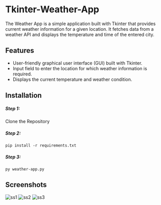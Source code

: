 # Tkinter-Weather-App
The Weather App is a simple application built with Tkinter that provides current weather information for a given location. It fetches data from a weather API and displays the temperature and time of the entered city.

## Features

- User-friendly graphical user interface (GUI) built with Tkinter.
- Input field to enter the location for which weather information is required.
- Displays the current temperature and weather condition.

## Installation
##### Step 1: 
Clone the Repository 
##### Step 2:
```pip install -r requirements.txt```
##### Step 3:
```py weather-app.py```

## Screenshots
![ss1](https://github.com/Iam0-0ap/Tkinter-Weather-App/assets/84081364/864cae1b-76f7-4663-93be-293e461394d0)
![ss2](https://github.com/Iam0-0ap/Tkinter-Weather-App/assets/84081364/1517dafa-8d61-4b9c-84d7-4bf46c6d0614)
![ss3](https://github.com/Iam0-0ap/Tkinter-Weather-App/assets/84081364/1b25e1f9-7664-4ff3-b72c-ac8ca6523bdf)

